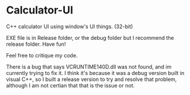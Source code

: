 # Calculator-UI
C++ calculator UI using window's UI things. (32-bit)

EXE file is in Release folder, or the debug folder but I recommend the release folder. Have fun!

Feel free to critique my code.

There is a bug that says VCRUNTIME140D.dll was not found, and im currently trying to fix it. I think it's because it was a debug version built in visual C++, so I built a release version to try and resolve that problem, although I am not certian that that is the issue or not.
